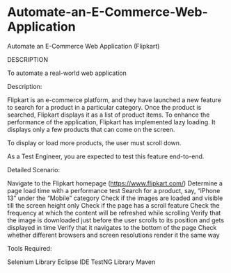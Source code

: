 # Automate-an-E-Commerce-Web-Application
Automate an E-Commerce Web Application (Flipkart)


DESCRIPTION

To automate a real-world web application

 

Description:

Flipkart is an e-commerce platform, and they have launched a new feature to search for a product in a particular category. Once the product is searched, Flipkart displays it as a list of product items. To enhance the performance of the application, Flipkart has implemented lazy loading. It displays only a few products that can come on the screen.

To display or load more products, the user must scroll down.

As a Test Engineer, you are expected to test this feature end-to-end.

 

Detailed Scenario:

Navigate to the Flipkart homepage (https://www.flipkart.com/)
Determine a page load time with a performance test
Search for a product, say, “iPhone 13” under the “Mobile” category
Check if the images are loaded and visible till the screen height only
Check if the page has a scroll feature
Check the frequency at which the content will be refreshed while scrolling
Verify that the image is downloaded just before the user scrolls to its position and gets displayed in time
Verify that it navigates to the bottom of the page
Check whether different browsers and screen resolutions render it the same way
 

Tools Required:

Selenium Library
Eclipse IDE
TestNG Library
Maven
